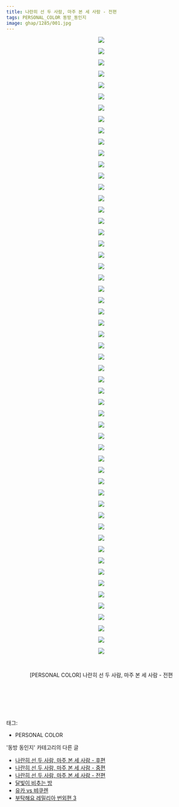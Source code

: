 ```yaml
---
title: 나란히 선 두 사람, 마주 본 세 사람 - 전편
tags: PERSONAL_COLOR 동방_동인지
image: ghap/1285/001.jpg
---
```

<div class="article">
<p style="text-align: center; clear: none; float: none;"><img src="{{ site.nasurl }}/ghap/1285/001.jpg"/></p>
<p style="text-align: center; clear: none; float: none;"><img src="{{ site.nasurl }}/ghap/1285/002.jpg"/></p>
<p style="text-align: center; clear: none; float: none;"><img src="{{ site.nasurl }}/ghap/1285/003.jpg"/></p>
<p style="text-align: center; clear: none; float: none;"><img src="{{ site.nasurl }}/ghap/1285/004.jpg"/></p>
<p style="text-align: center; clear: none; float: none;"><img src="{{ site.nasurl }}/ghap/1285/005.jpg"/></p>
<p style="text-align: center; clear: none; float: none;"><img src="{{ site.nasurl }}/ghap/1285/006.jpg"/></p>
<p style="text-align: center; clear: none; float: none;"><img src="{{ site.nasurl }}/ghap/1285/007.jpg"/></p>
<p style="text-align: center; clear: none; float: none;"><img src="{{ site.nasurl }}/ghap/1285/008.jpg"/></p>
<p style="text-align: center; clear: none; float: none;"><img src="{{ site.nasurl }}/ghap/1285/009.jpg"/></p>
<p style="text-align: center; clear: none; float: none;"><img src="{{ site.nasurl }}/ghap/1285/010.jpg"/></p>
<p style="text-align: center; clear: none; float: none;"><img src="{{ site.nasurl }}/ghap/1285/011.jpg"/></p>
<p style="text-align: center; clear: none; float: none;"><img src="{{ site.nasurl }}/ghap/1285/012.jpg"/></p>
<p style="text-align: center; clear: none; float: none;"><img src="{{ site.nasurl }}/ghap/1285/013.jpg"/></p>
<p style="text-align: center; clear: none; float: none;"><img src="{{ site.nasurl }}/ghap/1285/014.jpg"/></p>
<p style="text-align: center; clear: none; float: none;"><img src="{{ site.nasurl }}/ghap/1285/015.jpg"/></p>
<p style="text-align: center; clear: none; float: none;"><img src="{{ site.nasurl }}/ghap/1285/016.jpg"/></p>
<p style="text-align: center; clear: none; float: none;"><img src="{{ site.nasurl }}/ghap/1285/017.jpg"/></p>
<p style="text-align: center; clear: none; float: none;"><img src="{{ site.nasurl }}/ghap/1285/018.jpg"/></p>
<p style="text-align: center; clear: none; float: none;"><img src="{{ site.nasurl }}/ghap/1285/019.jpg"/></p>
<p style="text-align: center; clear: none; float: none;"><img src="{{ site.nasurl }}/ghap/1285/020.jpg"/></p>
<p style="text-align: center; clear: none; float: none;"><img src="{{ site.nasurl }}/ghap/1285/021.jpg"/></p>
<p style="text-align: center; clear: none; float: none;"><img src="{{ site.nasurl }}/ghap/1285/022.jpg"/></p>
<p style="text-align: center; clear: none; float: none;"><img src="{{ site.nasurl }}/ghap/1285/023.jpg"/></p>
<p style="text-align: center; clear: none; float: none;"><img src="{{ site.nasurl }}/ghap/1285/024.jpg"/></p>
<p style="text-align: center; clear: none; float: none;"><img src="{{ site.nasurl }}/ghap/1285/025.jpg"/></p>
<p style="text-align: center; clear: none; float: none;"><img src="{{ site.nasurl }}/ghap/1285/026.jpg"/></p>
<p style="text-align: center; clear: none; float: none;"><img src="{{ site.nasurl }}/ghap/1285/027.jpg"/></p>
<p style="text-align: center; clear: none; float: none;"><img src="{{ site.nasurl }}/ghap/1285/028.jpg"/></p>
<p style="text-align: center; clear: none; float: none;"><img src="{{ site.nasurl }}/ghap/1285/029.jpg"/></p>
<p style="text-align: center; clear: none; float: none;"><img src="{{ site.nasurl }}/ghap/1285/030.jpg"/></p>
<p style="text-align: center; clear: none; float: none;"><img src="{{ site.nasurl }}/ghap/1285/031.jpg"/></p>
<p style="text-align: center; clear: none; float: none;"><img src="{{ site.nasurl }}/ghap/1285/032.jpg"/></p>
<p style="text-align: center; clear: none; float: none;"><img src="{{ site.nasurl }}/ghap/1285/033.jpg"/></p>
<p style="text-align: center; clear: none; float: none;"><img src="{{ site.nasurl }}/ghap/1285/034.jpg"/></p>
<p style="text-align: center; clear: none; float: none;"><img src="{{ site.nasurl }}/ghap/1285/035.jpg"/></p>
<p style="text-align: center; clear: none; float: none;"><img src="{{ site.nasurl }}/ghap/1285/036.jpg"/></p>
<p style="text-align: center; clear: none; float: none;"><img src="{{ site.nasurl }}/ghap/1285/037.jpg"/></p>
<p style="text-align: center; clear: none; float: none;"><img src="{{ site.nasurl }}/ghap/1285/038.jpg"/></p>
<p style="text-align: center; clear: none; float: none;"><img src="{{ site.nasurl }}/ghap/1285/039.jpg"/></p>
<p style="text-align: center; clear: none; float: none;"><img src="{{ site.nasurl }}/ghap/1285/040.jpg"/></p>
<p style="text-align: center; clear: none; float: none;"><img src="{{ site.nasurl }}/ghap/1285/041.jpg"/></p>
<p style="text-align: center; clear: none; float: none;"><img src="{{ site.nasurl }}/ghap/1285/042.jpg"/></p>
<p style="text-align: center; clear: none; float: none;"><img src="{{ site.nasurl }}/ghap/1285/043.jpg"/></p>
<p style="text-align: center; clear: none; float: none;"><img src="{{ site.nasurl }}/ghap/1285/044.jpg"/></p>
<p style="text-align: center; clear: none; float: none;"><img src="{{ site.nasurl }}/ghap/1285/045.jpg"/></p>
<p style="text-align: center; clear: none; float: none;"><img src="{{ site.nasurl }}/ghap/1285/046.jpg"/></p>
<p style="text-align: center; clear: none; float: none;"><img src="{{ site.nasurl }}/ghap/1285/047.jpg"/></p>
<p style="text-align: center; clear: none; float: none;"><img src="{{ site.nasurl }}/ghap/1285/048.jpg"/></p>
<p style="text-align: center; clear: none; float: none;"><img src="{{ site.nasurl }}/ghap/1285/049.jpg"/></p>
<p style="text-align: center; clear: none; float: none;"><img src="{{ site.nasurl }}/ghap/1285/050.jpg"/></p>
<p style="text-align: center; clear: none; float: none;"><img src="{{ site.nasurl }}/ghap/1285/051.jpg"/></p>
<p style="text-align: center; clear: none; float: none;"><img src="{{ site.nasurl }}/ghap/1285/052.jpg"/></p>
<p style="text-align: center; clear: none; float: none;"><img src="{{ site.nasurl }}/ghap/1285/053.jpg"/></p>
<p style="text-align: center; clear: none; float: none;"><img src="{{ site.nasurl }}/ghap/1285/054.jpg"/></p>
<p style="text-align: center; clear: none; float: none;"><img src="{{ site.nasurl }}/ghap/1285/055.jpg"/></p>
<p style="text-align: center; clear: none; float: none;"><br/></p>
<p style="text-align: center; clear: none; float: none;">[PERSONAL COLOR] 나란히 선 두 사람, 마주 본 세 사람 - 전편</p>
<p style="text-align: center; clear: none; float: none;"><br/></p>
<p style="text-align: center; clear: none; float: none;"><br/></p>
<p><br/></p>
</div><div class="tagTrail">
<p>태그: </p>
<ul>
<li>PERSONAL COLOR</li>
</ul>
</div><div class="another">
<p>'동방 동인지' 카테고리의 다른 글</p>
<ul>
<li><a href="/2016-08-01-ghap_1287">나란히 선 두 사람, 마주 본 세 사람 - 후편</a></li>
<li><a href="/2016-08-01-ghap_1286">나란히 선 두 사람, 마주 본 세 사람 - 중편</a></li>
<li><a href="/2016-08-01-ghap_1285">나란히 선 두 사람, 마주 본 세 사람 - 전편</a></li>
<li><a href="/2016-08-01-ghap_1284">달빛이 비추는 방</a></li>
<li><a href="/2016-08-01-ghap_1283">유카 vs 뱌쿠렌</a></li>
<li><a href="/2016-08-01-ghap_1282">부탁해요 레밀리아 번외편 3</a></li>
</ul>
</div><div class="cb_module cb_fluid">
<div class="cb_wrt cb_profile">
</div><!-- commentList close -->
</div>